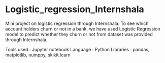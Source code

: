# Logistic_regression_Internshala
Mini project on logistic regression through Internshala.
To see which account holders churn or not in a bank, we have used Logistic Regression model to predict whether they churn or not from dataset was provided through Internshala.

Tools used : Jupyter notebook
Language : Python
Libraries : pandas, matplotlib, numppy, skikit.learn
